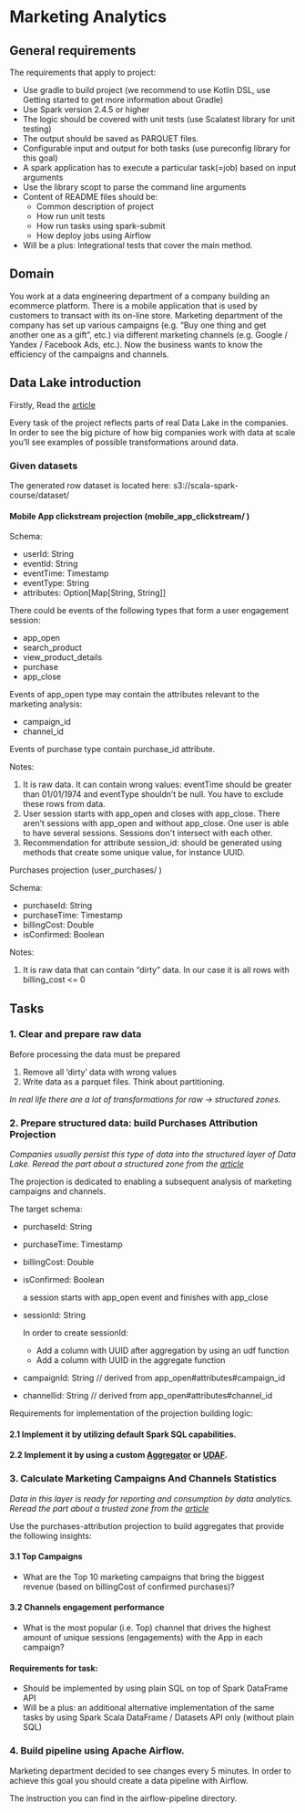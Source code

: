 # Marketing Analytics

## General requirements
The requirements that apply to project:
* Use gradle to build project (we recommend to use Kotlin DSL, use Getting started to get more information about Gradle)
* Use Spark version 2.4.5 or higher
* The logic should be covered with unit tests (use Scalatest library for unit testing)
* The output should be saved as PARQUET files.
* Configurable input and output for both tasks (use pureconfig library for this goal)
* A spark application has to execute a particular task(=job) based on input arguments
* Use the library scopt to parse the command line arguments
* Content of README files should be:
  * Common description of project
  * How run unit tests
  * How run tasks using spark-submit
  * How deploy jobs using Airflow
* Will be a plus: Integrational tests that cover the main method.
  
## Domain
  You work at a data engineering department of a company building an ecommerce platform. There is a mobile application that is used by customers to transact with its on-line store. Marketing department of the company has set up various campaigns (e.g. “Buy one thing and get another one as a gift”, etc.)  via different marketing channels (e.g. Google / Yandex / Facebook Ads, etc.).
  Now the business wants to know the efficiency of the campaigns and channels.


## Data Lake introduction

Firstly, Read the [article](https://medium.com/@lackshub/design-patterns-for-data-lakes-d6da14a0af1f "article")

Every task of the project reflects parts of real Data Lake in the companies. In order to see the big picture of how big companies work with data at scale you’ll see examples of possible transformations around data.

### Given datasets
The generated row dataset is located here: s3://scala-spark-course/dataset/

#### Mobile App clickstream projection (mobile_app_clickstream/ )
Schema:
- userId: String
- eventId: String
- eventTime: Timestamp
- eventType: String
- attributes: Option[Map[String, String]]

There could be events of the following types that form a user engagement session:

- app_open
- search_product
- view_product_details
- purchase
- app_close

Events of app_open type may contain the attributes relevant to the marketing analysis:
- campaign_id
- channel_id

Events of purchase type contain purchase_id attribute.

Notes:
1) It is raw data. It can contain wrong values: eventTime should be greater than 01/01/1974 and eventType shouldn’t be null. You have to exclude these rows from data.
2) User session starts  with app_open and closes with app_close. There aren’t sessions with app_open and without app_close. One user is able to have several sessions. Sessions don't intersect with each other.
3) Recommendation for attribute session_id: should be generated using methods that create some unique value, for instance UUID.

Purchases projection (user_purchases/ )

Schema:
- purchaseId: String
- purchaseTime: Timestamp
- billingCost: Double
- isConfirmed: Boolean

Notes:
1) It is raw data that can contain “dirty” data. In our case it is all rows with billing_cost <= 0

## Tasks
### 1. Clear and prepare raw data

Before processing the data must be prepared
1) Remove all ‘dirty’ data with wrong values
2) Write data as a parquet files. Think about partitioning.

*In real life there are a lot of transformations for raw -> structured zones.*

### 2. Prepare structured data: build Purchases Attribution Projection

   *Companies usually persist this type of data into the structured layer of Data Lake. Reread the part about a structured zone from the [article](https://medium.com/@lackshub/design-patterns-for-data-lakes-d6da14a0af1f "article")*

   The projection is dedicated to enabling a subsequent analysis of marketing campaigns and channels. 

The target schema:
- purchaseId: String
- purchaseTime: Timestamp
- billingCost: Double
- isConfirmed: Boolean

   a session starts with app_open event and finishes with app_close
- sessionId: String 

   In order to create sessionId:
  * Add a column with UUID after aggregation by using an udf function
  * Add a column with UUID in the aggregate function
  
- campaignId: String  // derived from app_open#attributes#campaign_id
- channelIid: String    // derived from app_open#attributes#channel_id

Requirements for implementation of the projection building logic:
#### 2.1 Implement it by utilizing default Spark SQL capabilities.
#### 2.2 Implement it by using a custom [Aggregator](https://spark.apache.org/docs/latest/api/java/org/apache/spark/sql/expressions/Aggregator.html "Aggregator") or [UDAF](https://spark.apache.org/docs/latest/api/java/org/apache/spark/sql/expressions/UserDefinedAggregateFunction.html "UDAF").

### 3. Calculate Marketing Campaigns And Channels Statistics

*Data in this layer is ready for reporting and consumption by data analytics.
Reread the part about a trusted zone from the [article](https://medium.com/@lackshub/design-patterns-for-data-lakes-d6da14a0af1f "article")*

Use the purchases-attribution projection to build aggregates that provide the following insights:

#### 3.1 Top Campaigns
- What are the Top 10 marketing campaigns that bring the biggest revenue (based on billingCost of confirmed purchases)?

#### 3.2 Channels engagement performance
- What is the most popular (i.e. Top) channel that drives the highest amount of unique sessions (engagements)  with the App in each campaign?

#### Requirements for task:
- Should be implemented by using plain SQL on top of Spark DataFrame API
- Will be a plus: an additional alternative implementation of the same tasks by using Spark Scala DataFrame / Datasets  API only (without plain SQL)

### 4. Build pipeline using Apache Airflow.

Marketing department decided to see changes every 5 minutes. 
In order to achieve this goal you should create a data pipeline with Airflow.

The instruction you can find in the airflow-pipeline directory.

